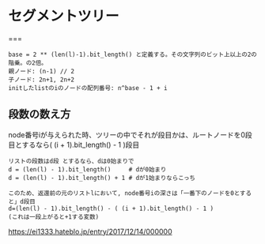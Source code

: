 # セグメントツリー
===

```
base = 2 ** (len(l)-1).bit_length() と定義する。その文字列のビット上以上の2の階乗。の2倍。
親ノード: (n-1) // 2
子ノード: 2n+1, 2n+2
initしたlistのiのノードの配列番号: n^base - 1 + i
```

## 段数の数え方
node番号iが与えられた時、ツリーの中でそれが段目かは、ルートノードを0段目とするなら( (i + 1).bit_length() - 1 )段目

```
リストの段数はd段 とするなら、dは0始まりで
d = (len(l) - 1).bit_length()     # dが0始まり
d = (len(l) - 1).bit_length() + 1 # dが1始まりならこっち

このため、返還前の元のリストlにおいて, node番号iの深さは「一番下のノードを0とすると」d段目
d=(len(l) - 1).bit_length() - ( (i + 1).bit_length() - 1 )
(これは一段上がると+1する変数)
```

https://ei1333.hateblo.jp/entry/2017/12/14/000000
